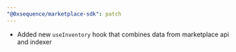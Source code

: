 ```yaml
---
"@0xsequence/marketplace-sdk": patch
---
```


- Added new `useInventory` hook that combines data from marketplace api and indexer
